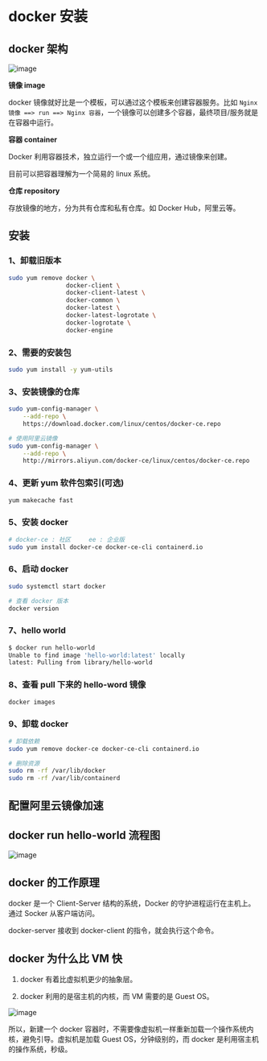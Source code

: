 # docker 安装

## docker 架构

![image](https://github.com/TomatoZ7/notes-of-tz/blob/master/images/docker3.png)

**镜像 image**

docker 镜像就好比是一个模板，可以通过这个模板来创建容器服务。比如 `Nginx 镜像 ==> run ==> Nginx 容器`，一个镜像可以创建多个容器，最终项目/服务就是在容器中运行。

**容器 container**

Docker 利用容器技术，独立运行一个或一个组应用，通过镜像来创建。

目前可以把容器理解为一个简易的 linux 系统。

**仓库 repository**

存放镜像的地方，分为共有仓库和私有仓库。如 Docker Hub，阿里云等。

## 安装

### 1、卸载旧版本

```bash
sudo yum remove docker \
                docker-client \
                docker-client-latest \
                docker-common \
                docker-latest \
                docker-latest-logrotate \
                docker-logrotate \
                docker-engine
```

### 2、需要的安装包

```bash
sudo yum install -y yum-utils
```

### 3、安装镜像的仓库

```bash
sudo yum-config-manager \
    --add-repo \
    https://download.docker.com/linux/centos/docker-ce.repo

# 使用阿里云镜像
sudo yum-config-manager \
    --add-repo \
    http://mirrors.aliyun.com/docker-ce/linux/centos/docker-ce.repo
```

### 4、更新 yum 软件包索引(可选)

```bash
yum makecache fast
```

### 5、安装 docker

```bash
# docker-ce : 社区     ee : 企业版
sudo yum install docker-ce docker-ce-cli containerd.io
```

### 6、启动 docker

```bash
sudo systemctl start docker

# 查看 docker 版本
docker version
```

### 7、hello world

```bash
$ docker run hello-world
Unable to find image 'hello-world:latest' locally
latest: Pulling from library/hello-world
```

### 8、查看 pull 下来的 hello-word 镜像

```bash
docker images
```

### 9、卸载 docker

```bash
# 卸载依赖
sudo yum remove docker-ce docker-ce-cli containerd.io

# 删除资源
sudo rm -rf /var/lib/docker
sudo rm -rf /var/lib/containerd
```

## 配置阿里云镜像加速


## docker run hello-world 流程图

![image](https://github.com/TomatoZ7/notes-of-tz/blob/master/images/docker4.png)


## docker 的工作原理

docker 是一个 Client-Server 结构的系统，Docker 的守护进程运行在主机上。通过 Socker 从客户端访问。

docker-server 接收到 docker-client 的指令，就会执行这个命令。


## docker 为什么比 VM 快

1. docker 有着比虚拟机更少的抽象层。

2. docker 利用的是宿主机的内核，而 VM 需要的是 Guest OS。

![image](https://github.com/TomatoZ7/notes-of-tz/blob/master/images/docker4.png)

所以，新建一个 docker 容器时，不需要像虚拟机一样重新加载一个操作系统内核，避免引导。虚拟机是加载 Guest OS，分钟级别的，而 docker 是利用宿主机的操作系统，秒级。